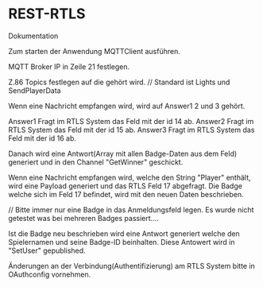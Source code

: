 # REST-RTLS
Dokumentation

Zum starten der Anwendung MQTTClient ausführen.

MQTT Broker IP in Zeile 21 festlegen.

Z.86 Topics festlegen auf die gehört wird. // Standard ist Lights und SendPlayerData

Wenn eine Nachricht empfangen wird, wird auf Answer1 2 und 3 gehört.

Answer1 Fragt im RTLS System das Feld mit der id 14 ab.
Answer2 Fragt im RTLS System das Feld mit der id 15 ab.
Answer3 Fragt im RTLS System das Feld mit der id 16 ab.

Danach wird eine Antwort(Array mit allen Badge-Daten aus dem Feld) generiert und in den Channel "GetWinner" geschickt.



Wenn eine Nachricht empfangen wird, welche den String "Player" enthält, wird eine Payload generiert und das RTLS Feld 17 abgefragt.
Die Badge welche sich im Feld 17 befindet, wird mit den neuen Daten beschrieben.


// Bitte immer nur eine Badge in das Anmeldungsfeld legen. Es wurde nicht getestet was bei mehreren Badges passiert....

Ist die Badge neu beschrieben wird eine Antwort generiert welche den Spielernamen und seine Badge-ID beinhalten. Diese Antowert wird in "SetUser" gepublished.


Änderungen an der Verbindung(Authentifizierung) am RTLS System bitte in OAuthconfig vornehmen.

